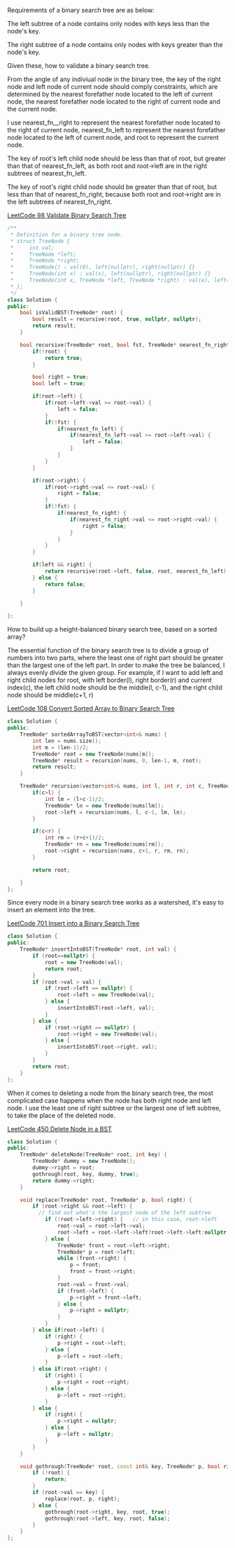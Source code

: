 Requirements of a binary search tree are as below: 

The left subtree of a node contains only nodes with keys less than the node's key.

The right subtree of a node contains only nodes with keys greater than the node's key.

Given these, how to validate a binary search tree. 

From the angle of any indiviual node in the binary tree, the key of the right node and left node of current node should comply constraints, which are determined by the nearest forefather node located to the left of current node, the nearest forefather node located to the right of current node and the current node. 

I use nearest_fn__right to represent the nearest forefather node located to the right of current node, nearest_fn_left to represent the nearest forefather node located to the left of current node, and root to represent the current node. 

The key of  root's left child node should be less than that of root, but greater than that of nearest_fn_left, as both root and root->left are in the right subtrees of nearest_fn_left.

The key of  root's right child node should be greater than that of root, but less than that of nearest_fn_right, because both root and root->right are in the left subtrees of nearest_fn_right.

[LeetCode 98 Validate Binary Search Tree](https://leetcode.com/problems/validate-binary-search-tree/)

```cpp
/**
 * Definition for a binary tree node.
 * struct TreeNode {
 *     int val;
 *     TreeNode *left;
 *     TreeNode *right;
 *     TreeNode() : val(0), left(nullptr), right(nullptr) {}
 *     TreeNode(int x) : val(x), left(nullptr), right(nullptr) {}
 *     TreeNode(int x, TreeNode *left, TreeNode *right) : val(x), left(left), right(right) {}
 * };
 */
class Solution {
public:
    bool isValidBST(TreeNode* root) {
        bool result = recursive(root, true, nullptr, nullptr);
        return result;
    }

    bool recursive(TreeNode* root, bool fst, TreeNode* nearest_fn_right, TreeNode* nearest_fn_left) {
        if(!root) {
            return true;
        }

        bool right = true;
        bool left = true;

        if(root->left) {
            if(root->left->val >= root->val) {
                left = false;
            } 
            if(!fst) {
                if(nearest_fn_left) {
                    if(nearest_fn_left->val >= root->left->val) {
                        left = false;
                    }
                }
            }
        }

        if(root->right) {
            if(root->right->val <= root->val) {
                right = false;
            } 
            if(!fst) {
                if(nearest_fn_right) {
                    if(nearest_fn_right->val <= root->right->val) {
                        right = false;
                    }
                }
            }
        }

        if(left && right) {
            return recursive(root->left, false, root, nearest_fn_left) && recursive(root->right, false, nearest_fn_right, root);
        } else {
            return false;
        }

    }

};
```

   														

How to build up a height-balanced binary search tree, based on a sorted array?

The essential function of the binary search tree is to divide a group of numbers into two parts, where the least one of right part should be greater than the largest one of the left part. In order to make the tree be balanced, I always evenly divide the given group. For example, if I want to add left and right child nodes for root, with left border(l), right border(r) and current index(c), the left child node should be the middle(l, c-1), and the right child node should be middle(c+1, r)

[LeetCode 108 Convert Sorted Array to Binary Search Tree](https://leetcode.com/problems/convert-sorted-array-to-binary-search-tree/)

```cpp
class Solution {
public:
    TreeNode* sortedArrayToBST(vector<int>& nums) {
        int len = nums.size();
        int m = (len-1)/2;
        TreeNode* root = new TreeNode(nums[m]);
        TreeNode* result = recursion(nums, 0, len-1, m, root);
        return result;
    }

    TreeNode* recursion(vector<int>& nums, int l, int r, int c, TreeNode* root) {
        if(c>l) {
            int lm = (l+c-1)/2;
            TreeNode* ln = new TreeNode(nums[lm]);
            root->left = recursion(nums, l, c-1, lm, ln);
        }

        if(c<r) {
            int rm = (r+c+1)/2;
            TreeNode* rn = new TreeNode(nums[rm]);
            root->right = recursion(nums, c+1, r, rm, rn);
        }

        return root;

    }
};
```

 Since every node in a binary search tree works as a watershed, it's easy to insert an element into the tree. 

[LeetCode 701 Insert into a Binary Search Tree](https://leetcode.com/problems/insert-into-a-binary-search-tree/)

```cpp
class Solution {
public:
    TreeNode* insertIntoBST(TreeNode* root, int val) {
        if (root==nullptr) {
            root = new TreeNode(val);
            return root;
        }
        if (root->val > val) {
            if (root->left == nullptr) {
                root->left = new TreeNode(val);
            } else {
                insertIntoBST(root->left, val);
            }
        } else {
            if (root->right == nullptr) {
                root->right = new TreeNode(val);
            } else {
                insertIntoBST(root->right, val);
            }
        }
        return root;
    }
};
```

When it comes to deleting a node from the binary search tree, the most complicated case happens when the node has both right node and left node. I use the least one of right subtree or the largest one of left subtree, to take the place of the deleted node. 

[LeetCode 450 Delete Node in a BST](https://leetcode.com/problems/insert-into-a-binary-search-tree/) 

```cpp
class Solution {
public:
    TreeNode* deleteNode(TreeNode* root, int key) {
        TreeNode* dummy = new TreeNode(); 
        dummy->right = root;
        gothrough(root, key, dummy, true);
        return dummy->right;
    }

    void replace(TreeNode* root, TreeNode* p, bool right) {
        if (root->right && root->left) {
          // find out what's the largest node of the left subtree
            if (!root->left->right) {   // in this case, root->left
                root->val = root->left->val;
                root->left = root->left->left?root->left->left:nullptr;
            } else {
                TreeNode* front = root->left->right;
                TreeNode* p = root->left;
                while (front->right) {
                    p = front;
                    front = front->right;
                }
                root->val = front->val;
                if (front->left) {
                    p->right = front->left;
                } else {
                    p->right = nullptr;
                }
            }
        } else if(root->left) {
            if (right) {
                p->right = root->left;
            } else {
                p->left = root->left;
            }
        } else if(root->right) {
            if (right) {
                p->right = root->right;
            } else {
                p->left = root->right;
            }
        } else {
            if (right) {
                p->right = nullptr;
            } else {
                p->left = nullptr;
            }
        }
    }

    void gothrough(TreeNode* root, const int& key, TreeNode* p, bool right) {
        if (!root) {
            return;
        }
        if (root->val == key) {
            replace(root, p, right);
        } else {
            gothrough(root->right, key, root, true);
            gothrough(root->left, key, root, false);
        }
    }
};
```

